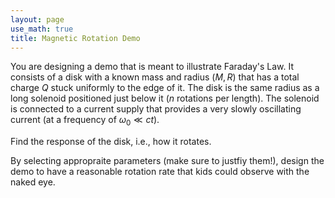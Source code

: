```yaml
---
layout: page
use_math: true
title: Magnetic Rotation Demo
---
```


You are designing a demo that is meant to illustrate Faraday's Law. It consists of a disk with a known mass and radius ($M,R$) that has a total charge $Q$ stuck uniformly to the edge of it. The disk is the same radius as a long solenoid positioned just below it ($n$ rotations per length). The solenoid is connected to a current supply that provides a very slowly oscillating current (at a frequency of $\omega_0 \ll ct$).

Find the response of the disk, i.e., how it rotates.

By selecting appropraite parameters (make sure to justfiy them!), design the demo to have a reasonable rotation rate that kids could observe with the naked eye.
